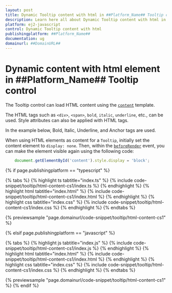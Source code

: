 ```yaml
---
layout: post
title: Dynamic Tooltip content with html in ##Platform_Name## Tooltip control | Syncfusion
description: Learn here all about Dynamic Tooltip content with html in Syncfusion ##Platform_Name## Tooltip control of Syncfusion Essential JS 2 and more.
platform: ej2-javascript
control: Dynamic Tooltip content with html
publishingplatform: ##Platform_Name##
documentation: ug
domainurl: ##DomainURL##
---
```


# Dynamic content with html element in ##Platform_Name## Tooltip control

The Tooltip control can load HTML content using the [`content`](../content/) template.

The HTML tags such as `<div>`, `<span>`, `bold`, `italic`, `underline`, etc., can be used. Style attributes can also be applied with HTML tags.

In the example below, Bold, Italic, Underline, and Anchor tags are used.

When using HTML elements as content for a `Tooltip`, initially set the content element to `display: none`. Then, within the [`beforeRender`](../../api/tooltip/#beforerender) event, you can make the element visible again using the following code:

```ts
    document.getElementById('content').style.display = 'block';
```

{% if page.publishingplatform == "typescript" %}

{% tabs %}
{% highlight ts tabtitle="index.ts" %}
{% include code-snippet/tooltip/html-content-cs1/index.ts %}
{% endhighlight %}
{% highlight html tabtitle="index.html" %}
{% include code-snippet/tooltip/html-content-cs1/index.html %}
{% endhighlight %}
{% highlight css tabtitle="index.css" %}
{% include code-snippet/tooltip/html-content-cs1/index.css %}
{% endhighlight %}
{% endtabs %}
        
{% previewsample "page.domainurl/code-snippet/tooltip/html-content-cs1" %}

{% elsif page.publishingplatform == "javascript" %}

{% tabs %}
{% highlight js tabtitle="index.js" %}
{% include code-snippet/tooltip/html-content-cs1/index.js %}
{% endhighlight %}
{% highlight html tabtitle="index.html" %}
{% include code-snippet/tooltip/html-content-cs1/index.html %}
{% endhighlight %}
{% highlight css tabtitle="index.css" %}
{% include code-snippet/tooltip/html-content-cs1/index.css %}
{% endhighlight %}
{% endtabs %}

{% previewsample "page.domainurl/code-snippet/tooltip/html-content-cs1" %}
{% endif %}